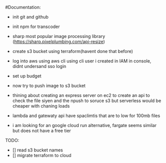 #Documentation:
- init git and github

- init npm for transcoder
- sharp most popular image processing library (https://sharp.pixelplumbing.com/api-resize)


- create s3 bucket using terraform(havent done that before)
- log into aws using aws cli using cli user i created in IAM in console, didnt undersand sso login
- set up budget
- now try to push image to s3 bucket
- thining about creating an express server on ec2 to create an api to check the file siyen and the npush to soruce s3 but serverless would be cheaper with chaning loads 
- lambda and gatewaty api have spaclimtis that are to low for 100mb files
- i am looking for an google cloud run alternative, fargate seems similar but does not have a free tier



TODO:
- [] read s3 bucket names
- [] migrate terraform to cloud
